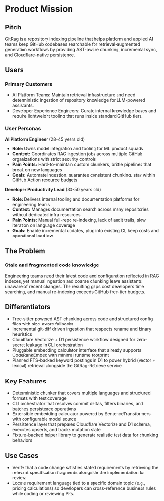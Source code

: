 # Product Mission

## Pitch

GitRag is a repository indexing pipeline that helps platform and applied AI teams keep GitHub codebases searchable for retrieval-augmented generation workflows by providing AST-aware chunking, incremental sync, and Cloudflare-native persistence.

## Users

### Primary Customers

- AI Platform Teams: Maintain retrieval infrastructure and need deterministic ingestion of repository knowledge for LLM-powered assistants.
- Developer Experience Engineers: Curate internal knowledge bases and require lightweight tooling that runs inside standard GitHub tiers.

### User Personas

**AI Platform Engineer** (28-45 years old)
- **Role:** Owns model integration and tooling for ML product squads
- **Context:** Coordinates RAG ingestion jobs across multiple GitHub organizations with strict security controls
- **Pain Points:** Hard-to-maintain custom chunkers, brittle pipelines that break on new languages
- **Goals:** Automate ingestion, guarantee consistent chunking, stay within GitHub Action resource budgets

**Developer Productivity Lead** (30-50 years old)
- **Role:** Delivers internal tooling and documentation platforms for engineering teams
- **Context:** Manages documentation search across many repositories without dedicated infra resources
- **Pain Points:** Manual full-repo re-indexing, lack of audit trails, slow iteration on language coverage
- **Goals:** Enable incremental updates, plug into existing CI, keep costs and operational load low

## The Problem

### Stale and fragmented code knowledge

Engineering teams need their latest code and configuration reflected in RAG indexes, yet manual ingestion and coarse chunking leave assistants unaware of recent changes. The resulting gaps cost developers time searching, and manual re-indexing exceeds GitHub free-tier budgets.

## Differentiators

- Tree-sitter powered AST chunking across code and structured config files with size-aware fallbacks
- Incremental git-diff driven ingestion that respects rename and binary heuristics
- Cloudflare Vectorize + D1 persistence workflow designed for zero-secret leakage in CLI orchestration
- Pluggable embedding calculator interface that already supports CodeRankEmbed with minimal runtime footprint
- Planned FTS-backed keyword postings in D1 to power hybrid (vector + lexical) retrieval alongside the GitRag-Retrieve service

## Key Features

- Deterministic chunker that covers multiple languages and structured formats with test coverage
- CLI orchestrator that resolves commit deltas, filters binaries, and batches persistence operations
- Extensible embedding calculator powered by SentenceTransformers with configurable model source
- Persistence layer that prepares Cloudflare Vectorize and D1 schema, executes upserts, and tracks mutation state
- Fixture-backed helper library to generate realistic test data for chunking behaviors

## Use Cases

- Verify that a code change satisfies stated requirements by retrieving the relevant specification fragments alongside the implementation for review.
- Locate requirement language tied to a specific domain topic (e.g., pricing calculations) so developers can cross-reference business rules while coding or reviewing PRs.
